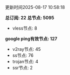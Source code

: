 更新时间2025-08-17 10:58:18

**总订阅: 22**
**总节点: 5095**
- vless节点: 8

**google ping有效节点: 127**
- v2ray节点: 45
- ss节点: 76
- trojan节点: 4
- ssr节点: 2
